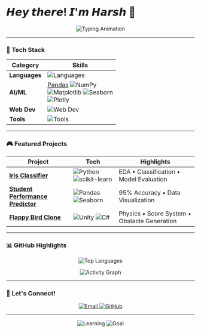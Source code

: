 # 𝙃𝙚𝙮 𝙩𝙝𝙚𝙧𝙚! 𝙄'𝙢 𝙃𝙖𝙧𝙨𝙝 👾

<p align="center">
  <img src="https://readme-typing-svg.vercel.app/api?font=Fira+Code&weight=600&size=26&duration=4000&pause=1000&color=58A6FF&center=true&vCenter=true&width=500&lines=ML+Enthusiast+%F0%9F%A7%A0;Game+Dev+Hobbyist+%F0%9F%8E%AE;Python+%7C+Java+%7C+C%2B%2B+%F0%9F%92%BB;Turning+Coffee+Into+Code+%E2%98%95" alt="Typing Animation">
</p>

---

### 🚀 **Tech Stack**  
<div align="center">
  
| **Category**  | **Skills** |
|--------------|------------|
| **Languages** | <img src="https://skillicons.dev/icons?i=py,java,cpp,cs" alt="Languages"> |
| **AI/ML** | [Pandas](https://img.shields.io/badge/Pandas-150458?logo=pandas&logoColor=white) ![NumPy](https://img.shields.io/badge/NumPy-013243?logo=numpy&logoColor=white) <br> ![Matplotlib](https://img.shields.io/badge/Matplotlib-11557C?logo=python&logoColor=white) ![Seaborn](https://img.shields.io/badge/Seaborn-2596BE?logo=python&logoColor=white) <br> ![Plotly](https://img.shields.io/badge/Plotly-3F4F75?logo=plotly&logoColor=white) |
| **Web Dev** | <img src="https://skillicons.dev/icons?i=html,css,js,react" alt="Web Dev"> |
| **Tools** | <img src="https://skillicons.dev/icons?i=git,linux,unity,vscode" alt="Tools"> |

</div>

---

### 🎮 **Featured Projects**  
<div align="center">
  
| Project | Tech | Highlights |
|---------|------|------------|
| **[Iris Classifier](https://github.com/harsh3100/iris-classification)** | ![Python](https://img.shields.io/badge/-Python-3776AB?logo=python) ![scikit-learn](https://img.shields.io/badge/-scikit--learn-F7931E) | EDA • Classification • Model Evaluation |
| **[Student Performance Predictor](https://github.com/harsh3100/student_performance_predictor)** | ![Pandas](https://img.shields.io/badge/-Pandas-150458) ![Seaborn](https://img.shields.io/badge/-Seaborn-2596BE) | 95% Accuracy • Data Visualization |
| **[Flappy Bird Clone](https://github.com/harsh3100/flappy-bird)** | ![Unity](https://img.shields.io/badge/-Unity-000000) ![C#](https://img.shields.io/badge/-C%23-239120) | Physics • Score System • Obstacle Generation |

</div>

---

### 📊 **GitHub Highlights**  
<div align="center">

<!-- Compact Language Cards -->
![Top Languages](https://github-readme-stats.vercel.app/api/top-langs/?username=harsh3100&layout=compact&theme=radical&hide_border=true&bg_color=00000000)

<!-- Weekly Activity -->
![Activity Graph](https://github-readme-activity-graph.vercel.app/graph?username=harsh3100&theme=react-dark&hide_border=true&area=true)

</div>

---

### 🤖 **Let's Connect!**  
<p align="center">
  <a href="mailto:harshsinghworkofficial@gmail.com">
    <img src="https://img.shields.io/badge/Email_Me-FF5252?style=for-the-badge&logo=gmail&logoColor=white" alt="Email">
  </a>
  <a href="https://github.com/harsh3100">
    <img src="https://img.shields.io/badge/My_Portfolio-181717?style=for-the-badge&logo=github&logoColor=white" alt="GitHub">
  </a>
</p>

---

<p align="center">
  <img src="https://img.shields.io/badge/🌱_Currently_Learning-Advanced_NLP-8A2BE2?style=for-the-badge" alt="Learning">
  <img src="https://img.shields.io/badge/🚀_Next_Goal-Contribute_to_TensorFlow-FF6F00?style=for-the-badge" alt="Goal">
</p>
